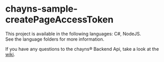 # chayns-sample-createPageAccessToken

This project is available in the following languages: C#, NodeJS.<br>
See the language folders for more information.

If you have any questions to the chayns® Backend Api, take a look at the [wiki](https://github.com/TobitSoftware/chayns-backend/wiki).